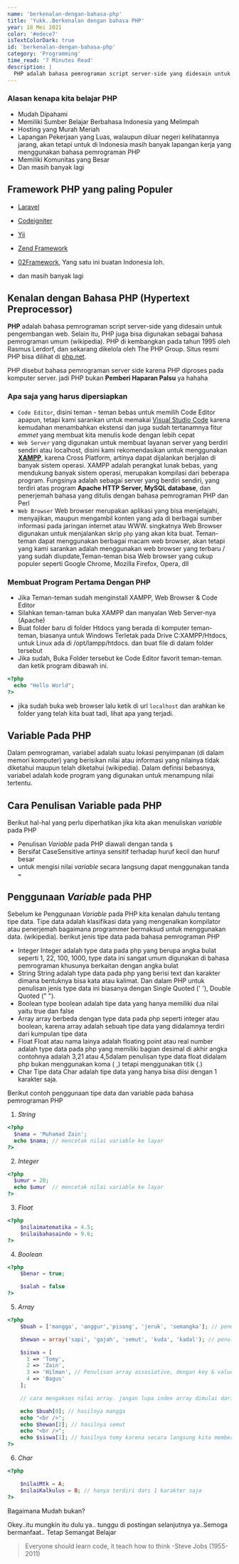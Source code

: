 ```yaml
---
name: 'berkenalan-dengan-bahasa-php'
title: 'Yukk..Berkenalan dengan bahasa PHP'
year: 18 Mei 2021
color: '#edece7'
isTextColorDark: true
id: 'berkenalan-dengan-bahasa-php'
category: 'Programming'
time_read: '7 Minutes Read'
description: |
  PHP adalah bahasa pemrograman script server-side yang didesain untuk pengembangan web, cocok untuk pemula dan juga masih banyak perusahaan yang menggunakan PHP, tertarik untuk mempelajarinya ?
---
```


### Alasan kenapa kita belajar PHP
- Mudah Dipahami
- Memiliki Sumber Belajar Berbahasa Indonesia yang Melimpah
- Hosting yang Murah Meriah
- Lapangan Pekerjaan yang Luas, walaupun diluar negeri kelihatannya jarang, akan tetapi untuk di Indonesia masih banyak lapangan kerja yang menggunakan bahasa pemrograman PHP
- Memiliki Komunitas yang Besar
- Dan masih banyak lagi


## Framework PHP yang paling Populer

- [Laravel](https://laravel.com/)
- [Codeigniter](https://codeigniter.com/)
- [Yii](https://www.yiiframework.com)
- [Zend Framework](https://framework.zend.com/)
- [02Framework](https://o2system.id/), Yang satu ini buatan Indonesia loh.

- dan masih banyak lagi

## Kenalan dengan Bahasa PHP (Hypertext Preprocessor)

__PHP__ adalah bahasa pemrograman script server-side yang didesain untuk pengembangan web. Selain itu, PHP juga bisa digunakan sebagai bahasa pemrograman umum (wikipedia). PHP di kembangkan pada tahun 1995 oleh Rasmus Lerdorf, dan sekarang dikelola oleh The PHP Group. Situs resmi PHP bisa dilihat di [php.net](http://www.php.net).

PHP disebut bahasa pemrograman server side karena PHP diproses pada komputer server. jadi PHP bukan __Pemberi Haparan Palsu__ ya hahaha
### Apa saja yang harus dipersiapkan

- `Code Editor`, disini teman - teman bebas untuk memilih Code Editor apapun, tetapi kami sarankan untuk memakai [Visual Studio Code](https://code.visualstudio.com/) karena kemudahan menambahkan ekstensi dan juga sudah tertanamnya fitur _emmet_ yang membuat kita menulis kode dengan lebih cepat
- `Web Server`  yang digunakan untuk membuat layanan server yang berdiri sendiri atau localhost, disini kami rekomendasikan untuk menggunakan [__XAMPP__](https://www.apachefriends.org/index.html), karena Cross Platform, artinya dapat dijalankan berjalan di banyak sistem operasi. XAMPP adalah perangkat lunak bebas, yang mendukung banyak sistem operasi, merupakan kompilasi dari beberapa program. Fungsinya adalah sebagai server yang berdiri sendiri, yang terdiri atas program __Apache HTTP Server, MySQL database__, dan penerjemah bahasa yang ditulis dengan bahasa pemrograman PHP dan Perl
- `Web Browser` Web browser merupakan aplikasi yang bisa menjelajahi, menyajikan, maupun mengambil konten yang ada di berbagai sumber informasi pada jaringan internet atau WWW. singkatnya Web Browser digunakan untuk menjalankan skrip ``php`` yang akan kita buat. Teman-teman dapat menggunakan berbagai macam web browser, akan tetapi yang kami sarankan adalah menggunakan web browser yang terbaru / yang sudah diupdate,Teman-teman bisa Web browser yang cukup populer seperti Google Chrome, Mozilla Firefox, Opera, dll


### Membuat Program Pertama Dengan PHP

- Jika Teman-teman sudah menginstall XAMPP, Web Browser & Code Editor
- Silahkan teman-taman buka XAMPP dan manyalan Web Server-nya (Apache)
- Buat folder baru di folder Htdocs yang berada di komputer teman-teman, biasanya untuk Windows Terletak pada Drive C:XAMPP/Htdocs, untuk Linux ada di /opt/lampp/htdocs. dan buat file di dalam folder tersebut
- Jika sudah, Buka Folder tersebut ke Code Editor favorit teman-teman. dan ketik program dibawah ini.

```php
<?php
  echo "Hello World";
?>
```
- jika sudah buka web browser lalu ketik di url ```localhost``` dan arahkan ke folder yang telah kita buat tadi, lihat apa yang terjadi.


## Variable Pada PHP

Dalam pemrograman, variabel adalah suatu lokasi penyimpanan (di dalam memori komputer) yang berisikan nilai atau informasi yang nilainya tidak diketahui maupun telah diketahui (wikipedia). Dalam definisi bebasnya, variabel adalah kode program yang digunakan untuk menampung nilai tertentu. 


## Cara Penulisan Variable pada PHP

Berikut hal-hal yang perlu diperhatikan jika kita akan menuliskan _variable_ pada PHP

- Penulisan _Variable_ pada PHP diawali dengan tanda ```$``` 
- Bersifat CaseSensitive artinya sensitif terhadap huruf kecil dan huruf besar
- untuk mengisi nilai _variable_ secara langsung dapat menggunakan tanda ```=```

## Penggunaan _Variable_ pada PHP

Sebelum ke Penggunaan _Variable_ pada PHP kita kenalan dahulu tentang tipe data. Tipe data adalah klasifikasi data yang mengenalkan kompilator atau penerjemah bagaimana programmer bermaksud untuk menggunakan data. (wikipedia). berikut jenis tipe data pada bahasa pemrograman PHP

- Integer
Integer adalah type data pada php yang berupa angka bulat seperti 1, 22, 100, 1000, type data ini sangat umum digunakan di bahasa pemrograman khusunya berkaitan dengan angka bulat
- String
String adalah type data pada php yang berisi text dan karakter dimana bentuknya bisa kata atau kalimat. Dan dalam PHP untuk penulisan jenis type data ini biasanya dengan Single Quoted (' '), Double Quoted (" "). 
- Boolean
type boolean adalah tipe data yang hanya memiliki dua nilai yaitu true dan false
- Array
array berbeda dengan type data pada php seperti integer atau boolean, karena array adalah sebuah tipe data yang didalamnya terdiri dari kumpulan tipe data
- Float
Float atau nama lainya adalah floating point atau real number adalah type data pada php yang memiliki bagian desimal di akhir angka contohnya adalah 3,21 atau 4,5dalam penulisan type data float didalam php bukan menggunakan koma ( ,) tetapi menggunakan titik (.)
- Char 
Tipe data Char adalah tipe data yang hanya bisa diisi dengan 1 karakter saja. 

Berikut contoh penggunaan tipe data dan variable pada bahasa pemrograman PHP

1. _String_
```php
<?php 
  $nama = 'Muhamad Zain';
  echo $nama; // mencetak nilai variable ke layar
?>

```
2. _Integer_

```php
<?php
  $umur = 20;
  echo $umur  // mencetak nilai variable ke layar
?>
```
3. _Float_

```php
<?php
    $nilaimatematika = 4.5;
    $nilaibahasaindo = 9.6;
?>
```
4. _Boolean_

```php
<?php
    $benar = true;

    $salah = false
?>
```
5. _Array_ 

```php
<?php
    $buah = ['mangga', 'anggur','pisang', 'jeruk', 'semangka']; // penulisan array baru

    $hewan = array('sapi', 'gajah', 'semut', 'kuda', 'kadal'); // penulisan array lama

    $siswa = [
      1 => 'Tomy',
      2 => 'Zain',
      3 => 'Hilman', // Penulisan array assosiative, dengan key & value
      4 => 'Bagus'
    ];

    // cara mengakses nilai array. jangan lupa index array dimulai dari 0 

    echo $buah[0]; // hasilnya mangga
    echo "<br />";
    echo $hewan[2]; // hasilnya semut
    echo "<br />";
    echo $siswa[1]; // hasilnya tomy karena secara langsung kita memberi key pada elemen array
?>

```
6. _Char_

```php
<?php

    $nilaiMtk = A;
    $nilaiKalkulus = B; // hanya terdiri dari 1 karakter saja
?>

```
Bagaimana Mudah bukan?

Okey..itu mungkin itu dulu ya.. tunggu di postingan selanjutnya ya..Semoga bermanfaat.. Tetap Semangat Belajar 


> Everyone should learn code, it teach how to think -Steve Jobs (1955-2011)



